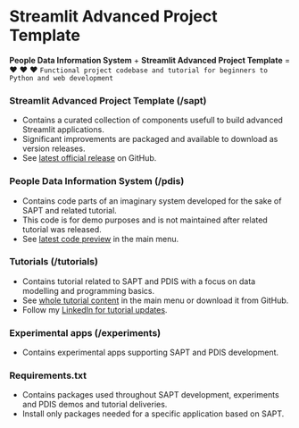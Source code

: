 
# Streamlit Advanced Project Template

**People Data Information System** + **Streamlit Advanced Project Template** = :hearts: :hearts: :hearts:
`Functional project codebase and tutorial for beginners to Python and web development`

### Streamlit Advanced Project Template (/sapt)
* Contains a curated collection of components usefull to build advanced Streamlit applications.
* Significant improvements are packaged and available to download as version releases.
* See [latest official release](https://github.com/gitNetw0rk/Streamlit-Advanced-Project-Template/releases) on GitHub.

### People Data Information System (/pdis)
* Contains code parts of an imaginary system developed for the sake of SAPT and related tutorial.
* This code is for demo purposes and is not maintained after related tutorial was released.
* See [latest code preview](/demo_pdis) in the main menu.

### Tutorials (/tutorials)
* Contains tutorial related to SAPT and PDIS with a focus on data modelling and programming basics.
* See [whole tutorial content](/tutorials) in the main menu or download it from GitHub.
* Follow my [LinkedIn for tutorial updates](https://www.linkedin.com/in/marianstancik/).

### Experimental apps (/experiments)
* Contains experimental apps supporting SAPT and PDIS development.


### Requirements.txt
* Contains packages used throughout SAPT development, experiments and PDIS demos and tutorial deliveries. 
* Install only packages needed for a specific application based on SAPT.



